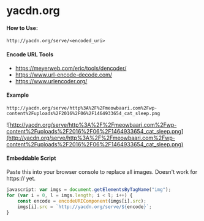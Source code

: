 # yacdn.org

#### How to Use:
```
http://yacdn.org/serve/<encoded_uri>
```

#### Encode URL Tools
- https://meyerweb.com/eric/tools/dencoder/
- https://www.url-encode-decode.com/
- https://www.urlencoder.org/

#### Example
```
http://yacdn.org/serve/http%3A%2F%2Fmeowbaari.com%2Fwp-content%2Fuploads%2F2016%2F06%2F1464933654_cat_sleep.png
```
![http://yacdn.org/serve/http%3A%2F%2Fmeowbaari.com%2Fwp-content%2Fuploads%2F2016%2F06%2F1464933654_cat_sleep.png](http://yacdn.org/serve/http%3A%2F%2Fmeowbaari.com%2Fwp-content%2Fuploads%2F2016%2F06%2F1464933654_cat_sleep.png)

#### Embeddable Script
Paste this into your browser console to replace all images. Doesn't work for https:// yet. 
```javascript
javascript: var imgs = document.getElementsByTagName("img");
for (var i = 0, l = imgs.length; i < l; i++) {
    const encode = encodeURIComponent(imgs[i].src);
    imgs[i].src = `http://yacdn.org/serve/${encode}`;
}
```
